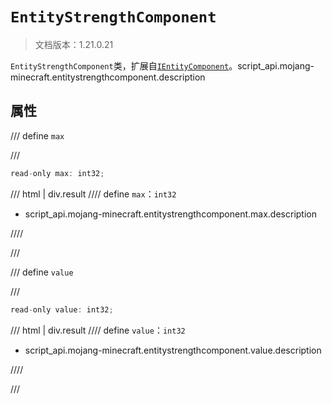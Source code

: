 # `EntityStrengthComponent`

> 文档版本：1.21.0.21

`EntityStrengthComponent`类，扩展自[`IEntityComponent`](./ientitycomponent.md)。script_api.mojang-minecraft.entitystrengthcomponent.description

## 属性

/// define
`max`


///

```js
read-only max: int32;
```

/// html | div.result
//// define
`max`：`int32`

- script_api.mojang-minecraft.entitystrengthcomponent.max.description


////

///


/// define
`value`


///

```js
read-only value: int32;
```

/// html | div.result
//// define
`value`：`int32`

- script_api.mojang-minecraft.entitystrengthcomponent.value.description


////

///


